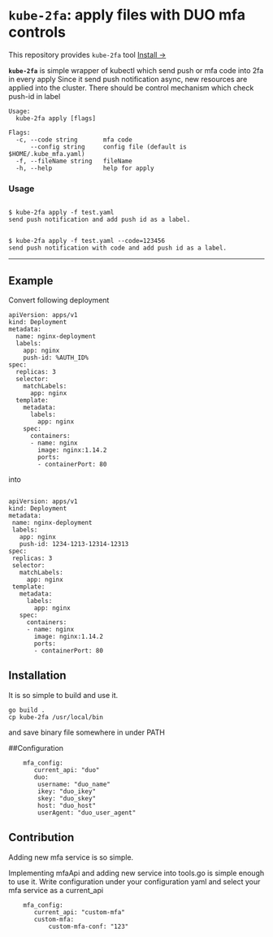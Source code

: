 # `kube-2fa`: apply files with DUO mfa controls

This repository provides `kube-2fa` tool
[Install &rarr;](#installation)


**`kube-2fa`** is simple wrapper of kubectl which send push or mfa code into 2fa in every apply
Since it send push notification async, new resources are applied into the cluster. There should be control mechanism which check push-id in label



```
Usage:
  kube-2fa apply [flags]

Flags:
  -c, --code string       mfa code
      --config string     config file (default is $HOME/.kube_mfa.yaml)
  -f, --fileName string   fileName
  -h, --help              help for apply

```

### Usage

```

$ kube-2fa apply -f test.yaml
send push notification and add push id as a label.


$ kube-2fa apply -f test.yaml --code=123456
send push notification with code and add push id as a label.

```

-----
## Example 
Convert following deployment
```
apiVersion: apps/v1
kind: Deployment
metadata:
  name: nginx-deployment
  labels:
    app: nginx
    push-id: %AUTH_ID%
spec:
  replicas: 3
  selector:
    matchLabels:
      app: nginx
  template:
    metadata:
      labels:
        app: nginx
    spec:
      containers:
      - name: nginx
        image: nginx:1.14.2
        ports:
        - containerPort: 80
```
into 
 ```

apiVersion: apps/v1
kind: Deployment
metadata:
  name: nginx-deployment
  labels:
    app: nginx
    push-id: 1234-1213-12314-12313
spec:
  replicas: 3
  selector:
    matchLabels:
      app: nginx
  template:
    metadata:
      labels:
        app: nginx
    spec:
      containers:
      - name: nginx
        image: nginx:1.14.2
        ports:
        - containerPort: 80
```
## Installation


It is so simple to build and use it.

```
go build .
cp kube-2fa /usr/local/bin
```
and save binary file somewhere in under PATH

##Configuration
```
    mfa_config:
       current_api: "duo"
       duo:
        username: "duo_name"
        ikey: "duo_ikey"
        skey: "duo_skey"
        host: "duo_host"
        userAgent: "duo_user_agent"
```

## Contribution

Adding new mfa service is so simple.

Implementing mfaApi and adding new service into tools.go is simple enough to use it.
Write configuration under your configuration yaml and select your mfa service as a current_api
```
    mfa_config:
       current_api: "custom-mfa"
       custom-mfa:
           custom-mfa-conf: "123"
```

